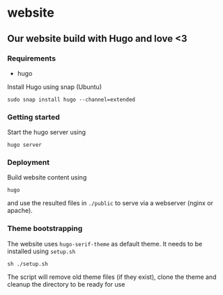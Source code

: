 # website
## Our website build with Hugo and love &lt;3 


### Requirements

- hugo 

Install Hugo using snap (Ubuntu)
```
sudo snap install hugo --channel=extended
```

### Getting started

Start the hugo server using 
```
hugo server
```


### Deployment

Build website content using 
```
hugo
```

and use the resulted files in `./public` to serve via a webserver (nginx or apache).


### Theme bootstrapping

The website uses `hugo-serif-theme` as default theme. It needs to be installed using `setup.sh`

```
sh ./setup.sh
```

The script will remove old theme files (if they exist), clone the theme and cleanup the directory to be ready for use